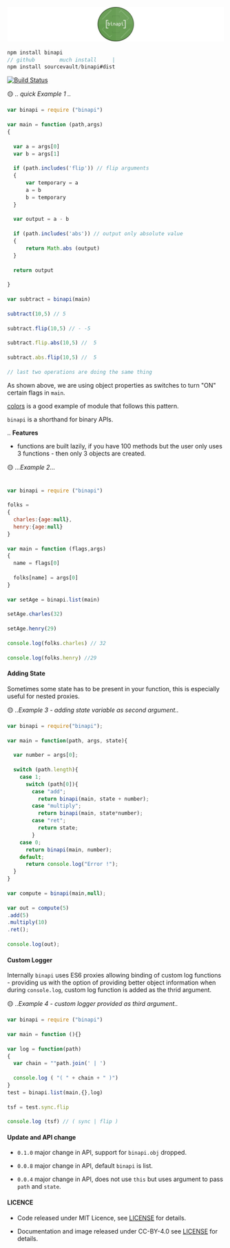 
![](./logo.jpg)

```js
npm install binapi
// github        much install     |
npm install sourcevault/binapi#dist
```

[![Build Status](https://travis-ci.org/sourcevault/binapi.svg?branch=dev)](https://travis-ci.org/sourcevault/binapi)

🟡 *.. quick Example 1 ..*

```js
var binapi = require ("binapi")

var main = function (path,args)
{

  var a = args[0]
  var b = args[1]

  if (path.includes('flip')) // flip arguments
  {
      var temporary = a
      a = b
      b = temporary
  }

  var output = a - b

  if (path.includes('abs')) // output only absolute value
  {
      return Math.abs (output)
  }

  return output

}

var subtract = binapi(main)

subtract(10,5) // 5

subtract.flip(10,5) // - -5

subtract.flip.abs(10,5) //  5

subtract.abs.flip(10,5) //  5

// last two operations are doing the same thing

```

As shown above, we are using object properties as switches to turn "ON" certain flags in `main`.

[colors](https://www.npmjs.com/package/colors) is a good example of module that follows this pattern.

`binapi` is a shorthand for binary APIs.

.. **Features**

 - functions are built lazily, if you have 100 methods but the user only uses 3 functions - then only 3 objects are created.

🟡 *...Example 2...*

```js

var binapi = require ("binapi")

folks =
{
  charles:{age:null},
  henry:{age:null}
}

var main = function (flags,args)
{
  name = flags[0]

  folks[name] = args[0]
}

var setAge = binapi.list(main)

setAge.charles(32)

setAge.henry(29)

console.log(folks.charles) // 32

console.log(folks.henry) //29

```

#### Adding State

Sometimes some state has to be present in your function, this is especially useful for nested proxies.

🟡 *..Example 3 - adding state variable as second argument..*

```js
var binapi = require("binapi");

var main = function(path, args, state){

  var number = args[0];

  switch (path.length){
    case 1;
      switch (path[0]){
        case "add";
          return binapi(main, state + number);
        case "multiply";
          return binapi(main, state*number);
        case "ret";
          return state;
        }
    case 0;
      return binapi(main, number);
    default;
      return console.log("Error !");
  }
}

var compute = binapi(main,null);

var out = compute(5)
.add(5)
.multiply(10)
.ret();

console.log(out);
```

#### Custom Logger

Internally `binapi` uses ES6 proxies allowing binding of custom log functions - providing us with the option of providing better object information when during `console.log`, custom log function is added as the thrid argument.


🟡 *..Example 4 - custom logger provided as third argument..*

```js
var binapi = require ("binapi")

var main = function (){}

var log = function(path)
{
  var chain = ""path.join(' | ')

  console.log ( "( " + chain + " )")
}
test = binapi.list(main,{},log)

tsf = test.sync.flip

console.log (tsf) // ( sync | flip )
```

#### Update and API change

- `0.1.0` major change in API, support for `binapi.obj` dropped.

- `0.0.8` major change in API, default `binapi` is list.

- `0.0.4` major change in API, does not use `this` but uses argument to pass `path` and `state`.

#### LICENCE

- Code released under MIT Licence, see [LICENSE](https://github.com/sourcevault/binapi/blob/dist/LICENCE) for details.

- Documentation and image released under CC-BY-4.0 see [LICENSE](https://github.com/sourcevault/binapi/blob/dev/LICENCE1) for details.
